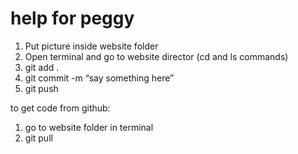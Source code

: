 # help for peggy

1. Put picture inside website folder
2. Open terminal and go to website director (cd and ls commands)
3. git add .
4. git commit -m “say something here”
5. git push



to get code from github:
1. go to website folder in terminal
2. git pull
